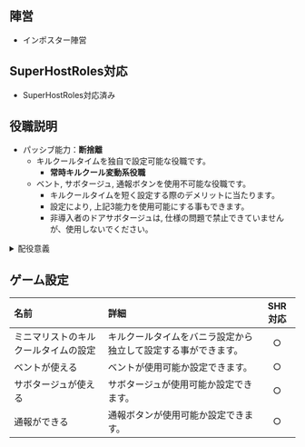 ## 陣営
- インポスター陣営

## SuperHostRoles対応
- SuperHostRoles対応済み

## 役職説明
- パッシブ能力：**断捨離**
  - キルクールタイムを独自で設定可能な役職です。
    - **常時キルクール変動系役職**
  - ベント, サボタージュ, 通報ボタンを使用不可能な役職です。
    - キルクールタイムを短く設定する際のデメリットに当たります。
    - 設定により, 上記3能力を使用可能にする事もできます。
    - 非導入者のドアサボタージュは, 仕様の問題で禁止できていませんが、使用しないでください。

<details><summary>配役意義</summary><div>

- 配役意義
  - シリアルキラー(常時キルクールタイム減少役職)との比較
    - **シリアルキラーの [自殺] の推理負荷が大きい時に, 代わりに**ミニマリストを**使用する。**
      - 自殺はメリットに転じる事がある。
      - **断捨離は**デメリットが通常インポスターからの**能力剥奪のみで追加能力は無い**為,<br>キルクールタイム減少以外の恩恵が無い。
        - **ベント使用不可**: 
          - ベント移動による大移動キルが不可能。
            - 徒歩移動しかできない為, 経路が追いやすい。
            - **視認の隙をついた高速キルが不可能**。
          - **通報使用不可** : 
            - セルフ通報ができない
            - **シェリフ騙りができない**<br><br>
  - [[ドッペルゲンガー]] ( 条件付きキルクールタイム変動役職 )
    - キルクールタイム
      - **ドッペルゲンガーは同ゲーム内でキルクールが変動する**。
        - 初回キルクールはバニラキルクール参照
        - 役職間でのキルクールタイムの考察だけでなく, 役職内でのキルクールの考察が必要。
      - **ミニマリストは**独自キルクールタイムを持つだけで**常時固定**。
        - 初回キルクールから独自設定のクール
        - 役職間でのキルクールタイムの考察だけで良い。
    - 追加能力
      - ドッペルゲンガーはシェイプシフト能力を有する。
      - ミニマリストは追加能力を有さない。

</div></details>

## ゲーム設定
| 名前 | 詳細 | SHR対応 |
| :-- | :-- | :--: |
| ミニマリストのキルクールタイムの設定 | キルクールタイムをバニラ設定から独立して設定する事ができます。 | ○ |
| ベントが使える | ベントが使用可能か設定できます。| ○ |
| サボタージュが使える | サボタージュが使用可能か設定できます。 | ○ |
| 通報ができる | 通報ボタンが使用可能か設定できます。| ○ |